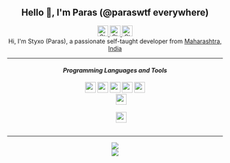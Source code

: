 <div align="center">
    <h2> Hello 👋, I'm Paras (@paraswtf everywhere) </h2>
    <a href="https://www.instagram.com/TheStyxo/">
    <img alt="Styxo's Instagram" width="25px" src="https://raw.githubusercontent.com/paraswtf/paraswtf/main/assets/instagram.svg">
    </a>
    <a href="https://dsc.bio/styxo">
    <img alt="Styxo's Discord", width="25px" src="https://raw.githubusercontent.com/paraswtf/paraswtf/main/assets/discord.svg">
    </a>
    <a href="https://open.spotify.com/user/goshcrm0y9jzum2lffvu6f4hz">
    <img alt="Styxo's Spotify", width="25px" src="https://raw.githubusercontent.com/paraswtf/paraswtf/main/assets/spotify.svg">
    </a>
    <br>
    Hi, I'm Styxo (Paras), a passionate self-taught developer from <a href="https://www.google.com/maps/search/?api=1&query=Maharashtra,India">Maharashtra, India</a>
    <hr>
    <h4> <i> Programming Languages and Tools </i> </h4>
    <code><img width="25px" src="https://raw.githubusercontent.com/paraswtf/paraswtf/main/assets/javascript.svg"></code>
    <code><img width="25px" src="https://raw.githubusercontent.com/paraswtf/paraswtf/main/assets/typescript.svg"></code>
    <code><img width="25px" src="https://raw.githubusercontent.com/paraswtf/paraswtf/main/assets/html.svg"></code>
    <code><img width="25px" src="https://raw.githubusercontent.com/paraswtf/paraswtf/main/assets/nodejs.svg"></code>
    <code><img width="25px" src="https://raw.githubusercontent.com/paraswtf/paraswtf/main/assets/docker.svg"></code>
    <code>
    <img width="25px" src="https://raw.githubusercontent.com/paraswtf/paraswtf/main/assets/visualstudiocode.svg">
    </code>
    <code>
    <img width="25px" src="https://raw.githubusercontent.com/paraswtf/paraswtf/main/assets/git.svg">
    </code>
    <hr>
    <img src="https://github-readme-stats.vercel.app/api?username=paraswtf&show_icons=true&hide_border=true&theme=dark&count_private=true">
    <br>
    <img src="https://github-readme-stats.vercel.app/api/top-langs/?username=paraswtf&layout=compact&langs_count=8&theme=dark">
    <br>
</div>
